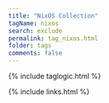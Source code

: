 ```yaml
---
title: "NixOS Collection"
tagName: nixos
search: exclude
permalink: tag_nixos.html
folder: tags
comments: false
---
```

{% include taglogic.html %}

{% include links.html %}

